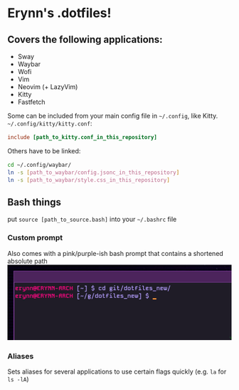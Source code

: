 # Erynn's .dotfiles!

## Covers the following applications:
- Sway
- Waybar
- Wofi
- Vim
- Neovim (+ LazyVim)
- Kitty
- Fastfetch

Some can be included from your main config file in `~/.config`, like Kitty.
`~/.config/kitty/kitty.conf`:
```conf
include [path_to_kitty.conf_in_this_repository]
```

Others have to be linked:
```bash
cd ~/.config/waybar/
ln -s [path_to_waybar/config.jsonc_in_this_repository]
ln -s [path_to_waybar/style.css_in_this_repository]
```

## Bash things
put `source [path_to_source.bash]` into your `~/.bashrc` file

### Custom prompt
Also comes with a pink/purple-ish bash prompt that contains a shortened absolute path
![custom prompt image](https://raw.githubusercontent.com/foorpyxof/dotfiles/refs/heads/master/assets/prompt.png)

### Aliases
Sets aliases for several applications to use certain flags quickly (e.g. `la` for `ls -lA`)
